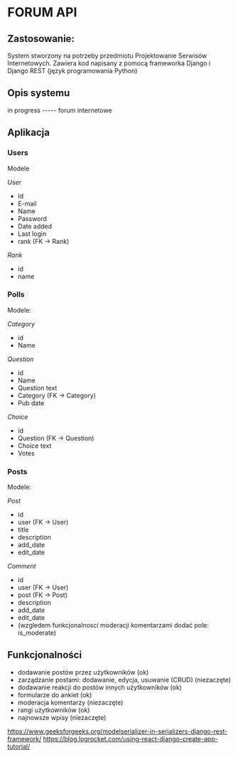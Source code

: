 # FORUM API

## Zastosowanie:
System stworzony na potrzeby przedmiotu Projektowanie Serwisów Internetowych.
Zawiera kod napisany z pomocą frameworka Django i Django REST (język programowania Python)

## Opis systemu

in progress ----- forum internetowe

## Aplikacja

### Users

Modele

_User_
- Id
- E-mail
- Name
- Password
- Date added
- Last login
- rank (FK -> Rank)

_Rank_
- id
- name


### Polls

Modele:

_Category_
- id
- Name

_Question_
- id
- Name
- Question text
- Category (FK -> Category)
- Pub date

_Choice_
- id
- Question (FK -> Question)
- Choice text
- Votes

### Posts

Modele:

_Post_
- id
- user (FK -> User)
- title
- description 
- add_date
- edit_date

_Comment_
- id
- user (FK -> User)
- post (FK -> Post)
- description
- add_date
- edit_date
- (wzgledem funkcjonalnosci moderacji komentarzami dodać pole: is_moderate)


## Funkcjonalności
- dodawanie postów przez użytkowników (ok)
- zarządzanie postami: dodawanie, edycja, usuwanie (CRUD) (niezaczęte)
- dodawanie reakcji do postów innych użytkowników (ok)
- formularze do ankiet (ok)
- moderacja komentarzy (niezaczęte)
- rangi użytkowników (ok)
- najnowsze wpisy (niezaczęte)

https://www.geeksforgeeks.org/modelserializer-in-serializers-django-rest-framework/
https://blog.logrocket.com/using-react-django-create-app-tutorial/